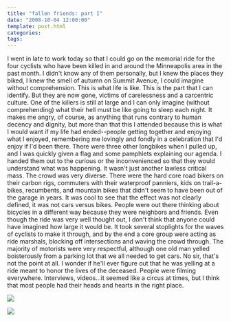```yaml
---
title: "fallen friends: part I"
date: "2008-10-04 12:00:00"
template: post.html
categories: 
tags: 
---
```


I went in late to work today so that I could go on the memorial ride for the four cyclists who have been killed in and around the Minneapolis area in the past month. I didn't know any of them personally, but I knew the places they biked, I knew the smell of autumn on Summit Avenue, I could imagine without comprehension. This is what life is like. This is the part that I can identify. But they are now gone, victims of carelessness and a carcentric culture. One of the killers is still at large and I can only imagine (without comprehending) what their hell must be like going to sleep each night. It makes me angry, of course, as anything that runs contrary to human decency and dignity, but more than that this I attended because this is what I would want if my life had ended--people getting together and enjoying what I enjoyed, remembering me lovingly and fondly in a celebration that I'd enjoy if I'd been there. There were three other longbikes when I pulled up, and I was quickly given a flag and some pamphlets explaining our agenda. I handed them out to the curious or the inconvenienced so that they would understand what was happening. It wasn't just another lawless critical mass. The crowd was very diverse. There were the hard core road bikers on their carbon rigs, commuters with their waterproof panniers, kids on trail-a-bikes, recumbents, and mountain bikes that didn't seem to have been out of the garage in years. It was cool to see that the effect was not clearly defined, it was not cars versus bikes. People were out there thinking about bicycles in a different way because they were neighbors and friends. Even though the ride was very well thought out, I don't think that anyone could have imagined how large it would be. It took several stoplights for the waves of cyclists to make it through, and by the end a core group were acting as ride marshals, blocking off intersections and waving the crowd through. The majority of motorists were very respectful, although one old man yelled boisterously from a parking lot that we all needed to get cars. No sir, that's not the point at all. I wonder if he'll ever figure out that he was yelling at a ride meant to honor the lives of the deceased. People were filming everywhere. Interviews, videos...it seemed like a circus at times, but I think that most people had their heads and hearts in the right place.

![](http://slowtheory.openphoto.me.s3.amazonaws.com/custom/200810/00003-625d83_600x600.jpg)

![](http://slowtheory.openphoto.me.s3.amazonaws.com/custom/200810/00005-4dbec3_600x600.jpg)